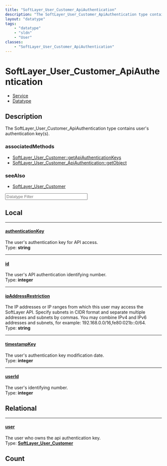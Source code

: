 ```yaml
---
title: "SoftLayer_User_Customer_ApiAuthentication"
description: "The SoftLayer_User_Customer_ApiAuthentication type contains user's authentication key(s)."
layout: "datatype"
tags:
    - "datatype"
    - "sldn"
    - "User"
classes:
    - "SoftLayer_User_Customer_ApiAuthentication"
---
```


# SoftLayer_User_Customer_ApiAuthentication
<div id='service-datatype'>
    <ul id='sldn-reference-tabs'>
    <li id='service'> <a href='/reference/services/SoftLayer_User_Customer_ApiAuthentication' >Service</a></li>    <li id='datatype'> <a href='/reference/datatypes/SoftLayer_User_Customer_ApiAuthentication' >Datatype</a></li>
    </ul>
</div>

## Description 


The SoftLayer_User_Customer_ApiAuthentication type contains user's authentication key(s). 


### associatedMethods

*  [SoftLayer_User_Customer::getApiAuthenticationKeys](/reference/services/SoftLayer_User_Customer/getApiAuthenticationKeys )
*  [SoftLayer_User_Customer_ApiAuthentication::getObject](/reference/services/SoftLayer_User_Customer_ApiAuthentication/getObject )



### seeAlso

* [SoftLayer_User_Customer](/reference/services/SoftLayer_User_Customer )




<!-- Filer BEGIN -->
<div class="view-filters">
        <div class="clearfix">
            <div class="search-input-box">
                <input placeholder="Datatype Filter" onkeyup="titleSearch(inputId='prop-input', divId='properties', elementClass='prop-row')" 
                    type="text" id="prop-input" value="" size="30" maxlength="128" class="form-text">
            </div>
        </div>
</div>
<!-- Filer END -->

<div id="properties" class="content">
<div id="localProperties" class="prop-content" >

## Local
<div class="prop-row">

-----
[authenticationKey]: #authenticationkey
#### [authenticationKey]
The user's authentication key for API access.  
<span class="type-label">Type: </span>**string**  



</div>
<div class="prop-row">

-----
[id]: #id
#### [id]
The user's API authentication identifying number.  
<span class="type-label">Type: </span>**integer**  



</div>
<div class="prop-row">

-----
[ipAddressRestriction]: #ipaddressrestriction
#### [ipAddressRestriction]
The IP addresses or IP ranges from which this user may access the SoftLayer API. Specify subnets in CIDR format and separate multiple addresses and subnets by commas. You may combine IPv4 and IPv6 addresses and subnets, for example: 192.168.0.0/16,fe80:021b::0/64.   
<span class="type-label">Type: </span>**string**  



</div>
<div class="prop-row">

-----
[timestampKey]: #timestampkey
#### [timestampKey]
The user's authentication key modification date.  
<span class="type-label">Type: </span>**integer**  



</div>
<div class="prop-row">

-----
[userId]: #userid
#### [userId]
The user's identifying number.  
<span class="type-label">Type: </span>**integer**  



</div>
</div>
<!-- LOCAL PROPERTY END -->

<div id="relationalProperties"  class="prop-content" >

## Relational
<div class="prop-row">

-----
[user]: #user
#### [user]
The user who owns the api authentication key.  
<span class="type-label">Type: </span>**<a href='/reference/datatypes/SoftLayer_User_Customer'>SoftLayer_User_Customer </a>**  



</div>

## Count
</div>


